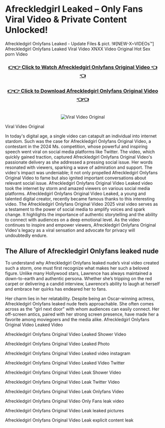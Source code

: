 # Afreckledgirl Leaked – Only Fans Viral Video & Private Content Unlocked!

Afreckledgirl Onlyfans Leaked - Update Files & pict. !#[NEW-X~VIDEOs™] Afreckledgirl Onlyfans Leaked Viral Video XNXX Video Original Hot Sex porn Video
<br>
<div align="center">
<h3><a href="https://links2leaks.com?utm_source=afreckledgirl&utm_medium=gitlong" rel="nofollow">👉👉 Click to Watch Afreckledgirl Onlyfans Original Video 👈👈</a></h3>
<h3><a href="https://links2leaks.com?utm_source=afreckledgirl&utm_medium=gitlong" rel="nofollow">👉👉 Click to Download Afreckledgirl Onlyfans Original Video 👈👈</a></h3>
<br>
<a href="https://links2leaks.com?utm_source=afreckledgirl&utm_medium=gitlong" rel="nofollow"><img src="https://i.ibb.co/Gkj2r4b/banner.png" alt="Viral Video Original" style="max-width: 100%; display: inline-block;" data-target="animated-image.originalImage"></a>
</div>

Viral Video Original

In today's digital age, a single video can catapult an individual into internet stardom. Such was the case for Afreckledgirl Onlyfans Original Video, a contestant in the 2024 Ms. competition, whose powerful and inspiring speech went viral on social media platforms like Twitter.
The video, which quickly gained traction, captured Afreckledgirl Onlyfans Original Video's passionate delivery as she addressed a pressing social issue. Her words resonated with viewers, sparking a wave of admiration and support. The video's impact was undeniable; it not only propelled Afreckledgirl Onlyfans Original Video to fame but also ignited important conversations about relevant social issue.
Afreckledgirl Onlyfans Original Video Leaked video took the internet by storm and amazed viewers on various social media platforms. Afreckledgirl Onlyfans Original Video Leaked, a young and talented digital creator, recently became famous thanks to this interesting video.
The Afreckledgirl Onlyfans Original Video 2025 viral video serves as a testament to the power of social media to amplify voices and spark change. It highlights the importance of authentic storytelling and the ability to connect with audiences on a deep emotional level. As the video continues to inspire and empower viewers, Afreckledgirl Onlyfans Original Video's legacy as a viral sensation and advocate for privacy will undoubtedly endure.

<h2>The Allure of Afreckledgirl Onlyfans leaked nude</h2>


To understand why Afreckledgirl Onlyfans leaked nude’s viral video created such a storm, one must first recognize what makes her such a beloved figure. Unlike many Hollywood stars, Lawrence has always maintained a down-to-earth and authentic persona. Whether she’s tripping on the red carpet or delivering a candid interview, Lawrence’s ability to laugh at herself and embrace her quirks has endeared her to fans.

Her charm lies in her relatability. Despite being an Oscar-winning actress, Afreckledgirl Onlyfans leaked nude feels approachable. She often comes across as the "girl next door" with whom audiences can easily connect. Her off-screen antics, paired with her strong screen presence, have made her a favorite among moviegoers and the media alike.
Afreckledgirl Onlyfans Original Video Leaked Video

Afreckledgirl Onlyfans Original Video Leaked Shower Video

Afreckledgirl Onlyfans Original Video Leaked Photo

Afreckledgirl Onlyfans Original Video Leaked video instagram

Afreckledgirl Onlyfans Original Video Leaked Video Twitter

Afreckledgirl Onlyfans Original Video Leak Shower Video

Afreckledgirl Onlyfans Original Video Leak Twitter Video

Afreckledgirl Onlyfans Original Video Leak Onlyfans Video

Afreckledgirl Onlyfans Original Video Only Fans leak video

Afreckledgirl Onlyfans Original Video Leak leaked pictures

Afreckledgirl Onlyfans Original Video Leak explicit content leak